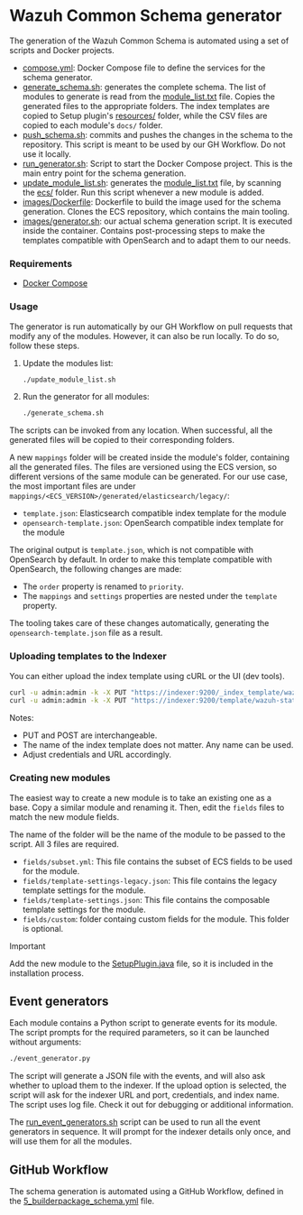 # Wazuh Common Schema generator

The generation of the Wazuh Common Schema is automated using a set of scripts and Docker projects.

- [compose.yml](./compose.yml): Docker Compose file to define the services for the schema generator.
- [generate_schema.sh](./generate_schema.sh): generates the complete schema. The list of modules to generate is read from the [module_list.txt](../module_list.txt) file. Copies the generated files to the appropriate folders. The index templates are copied to Setup plugin's [resources/](../../plugins/setup/src/main/resources/) folder, while the CSV files are copied to each module's `docs/` folder.
- [push_schema.sh](./push_schema.sh): commits and pushes the changes in the schema to the repository. This script is meant to be used by our GH Workflow. Do not use it locally.
- [run_generator.sh](./run_generator.sh): Script to start the Docker Compose project. This is the main entry point for the schema generation.
- [update_module_list.sh](./update_module_list.sh): generates the [module_list.txt](../module_list.txt) file, by scanning the [ecs/](..) folder. Run this script whenever a new module is added.
- [images/Dockerfile](./images/Dockerfile): Dockerfile to build the image used for the schema generation. Clones the ECS repository, which contains the main tooling.
- [images/generator.sh](./images/generator.sh): our actual schema generation script. It is executed inside the container. Contains post-processing steps to make the templates compatible with OpenSearch and to adapt them to our needs.

### Requirements

- [Docker Compose](https://docs.docker.com/compose/install/)

### Usage

The generator is run automatically by our GH Workflow on pull requests that modify any of the modules.
However, it can also be run locally. To do so, follow these steps.

1. Update the modules list:

    ```bash
    ./update_module_list.sh
    ```

2. Run the generator for all modules:

    ```bash
    ./generate_schema.sh
    ```

The scripts can be invoked from any location. When successful, all the generated files will be copied to their corresponding folders.

A new `mappings` folder will be created inside the module's folder, containing all the generated files.
The files are versioned using the ECS version, so different versions of the same module can be generated.
For our use case, the most important files are under `mappings/<ECS_VERSION>/generated/elasticsearch/legacy/`:

- `template.json`: Elasticsearch compatible index template for the module
- `opensearch-template.json`: OpenSearch compatible index template for the module

The original output is `template.json`, which is not compatible with OpenSearch by default.
In order to make this template compatible with OpenSearch, the following changes are made:

- The `order` property is renamed to `priority`.
- The `mappings` and `settings` properties are nested under the `template` property.

The tooling takes care of these changes automatically, generating the `opensearch-template.json` file as a result.

### Uploading templates to the Indexer

You can either upload the index template using cURL or the UI (dev tools).

```bash
curl -u admin:admin -k -X PUT "https://indexer:9200/_index_template/wazuh-states-vulnerabilities" -H "Content-Type: application/json" -d @opensearch-template.json
curl -u admin:admin -k -X PUT "https://indexer:9200/template/wazuh-states-vulnerabilities" -H "Content-Type: application/json" -d @template.json
```

Notes:
- PUT and POST are interchangeable.
- The name of the index template does not matter. Any name can be used.
- Adjust credentials and URL accordingly.

### Creating new modules

The easiest way to create a new module is to take an existing one as a base. Copy a similar module and renaming it. Then, edit the `fields` files to match the new module fields.

The name of the folder will be the name of the module to be passed to the script. All 3 files are required.

- `fields/subset.yml`: This file contains the subset of ECS fields to be used for the module.
- `fields/template-settings-legacy.json`: This file contains the legacy template settings for the module.
- `fields/template-settings.json`: This file contains the composable template settings for the module.
- `fields/custom`: folder containg custom fields for the module. This folder is optional.

> [!IMPORTANT]
> Add the new module to the [SetupPlugin.java](../../plugins/setup/src/main/java/com/wazuh/setup/SetupPlugin.java) file, so it is included in the installation process.

## Event generators

Each module contains a Python script to generate events for its module. The script prompts for the required parameters, so it can be launched without arguments:

```bash
./event_generator.py
```

The script will generate a JSON file with the events, and will also ask whether to upload them to the indexer. If the upload option is selected, the script will ask for the indexer URL and port, credentials, and index name.
The script uses log file. Check it out for debugging or additional information.

The [run_event_generators.sh](../scripts/run_event_generators.sh) script can be used to run all the event generators in sequence. It will prompt for the indexer details only once, and will use them for all the modules.

## GitHub Workflow

The schema generation is automated using a GitHub Workflow, defined in the [5_builderpackage_schema.yml](../../.github/workflows/5_builderpackage_schema.yml) file.
